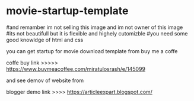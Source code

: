 # movie-startup-template
#and remamber im not selling this image and im not owner of this image
#its not beautifull but it is flexible and highely cutomizble
#you need some good knowldge of html and css


you can get startup for movie download template from buy me a coffe

coffe buy link >>>>>      https://www.buymeacoffee.com/miratulosrash/e/145099

and see demov of website from

blogger demo link >>>>     https://articleexpart.blogspot.com/
